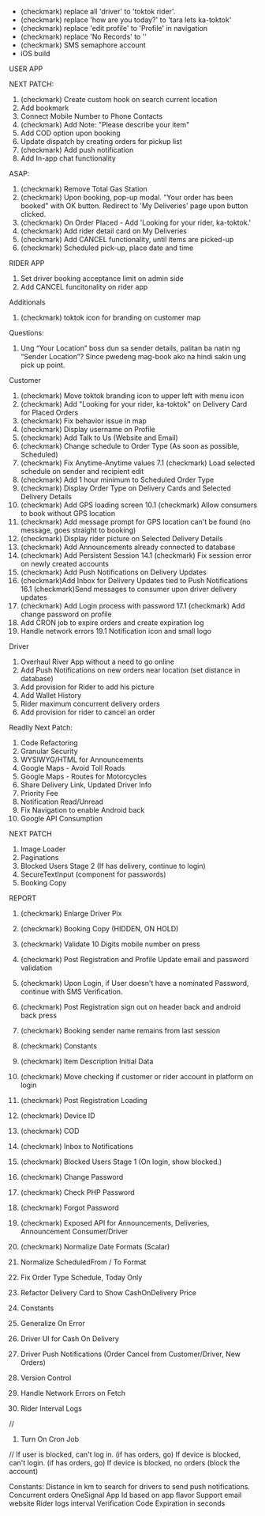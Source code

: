- (checkmark) replace all 'driver' to 'toktok rider'.
- (checkmark) replace 'how are you today?' to 'tara lets ka-toktok'
- (checkmark) replace 'edit profile' to 'Profile' in navigation
- (checkmark) replace 'No Records' to ''
- (checkmark) SMS semaphore account
- iOS build

USER APP

NEXT PATCH:

1.  (checkmark) Create custom hook on search current location
2.  Add bookmark
3.  Connect Mobile Number to Phone Contacts
4.  (checkmark) Add Note: "Please describe your item"
5.  Add COD option upon booking
6.  Update dispatch by creating orders for pickup list
7.  (checkmark) Add push notification
8.  Add In-app chat functionality

ASAP:

1. (checkmark) Remove Total Gas Station
2. (checkmark) Upon booking, pop-up modal. "Your order has been booked" with OK button. Redirect to 'My Deliveries' page upon button clicked.
3. (checkmark) On Order Placed - Add 'Looking for your rider, ka-toktok.'
4. (checkmark) Add rider detail card on My Deliveries
5. (checkmark) Add CANCEL functionality, until items are picked-up
6. (checkmark) Scheduled pick-up, place date and time

RIDER APP

1. Set driver booking acceptance limit on admin side
2. Add CANCEL funcitonality on rider app

Additionals

1. (checkmark) toktok icon for branding on customer map

Questions:

1. Ung “Your Location” boss dun sa sender details, palitan ba natin ng “Sender Location”? Since pwedeng mag-book ako na hindi sakin ung pick up point.

Customer

1. (checkmark) Move toktok branding icon to upper left with menu icon
2. (checkmark) Add "Looking for your rider, ka-toktok" on Delivery Card for Placed Orders
3. (checkmark) Fix behavior issue in map
4. (checkmark) Display username on Profile
5. (checkmark) Add Talk to Us (Website and Email)
6. (checkmark) Change schedule to Order Type (As soon as possible, Scheduled)
7. (checkmark) Fix Anytime-Anytime values
   7.1 (checkmark) Load selected schedule on sender and recipient edit
8. (checkmark) Add 1 hour minimum to Scheduled Order Type
9. (checkmark) Display Order Type on Delivery Cards and Selected Delivery Details
10. (checkmark) Add GPS loading screen
    10.1 (checkmark) Allow consumers to book without GPS location
11. (checkmark) Add message prompt for GPS location can't be found (no message, goes straight to booking)
12. (checkmark) Display rider picture on Selected Delivery Details
13. (checkmark) Add Announcements already connected to database
14. (checkmark) Add Persistent Session
    14.1 (checkmark) Fix session error on newly created accounts
15. (checkmark) Add Push Notifications on Delivery Updates
16. (checkmark)Add Inbox for Delivery Updates tied to Push Notifications
    16.1 (checkmark)Send messages to consumer upon driver delivery updates
17. (checkmark) Add Login process with password
    17.1 (checkmark) Add change password on profile
18. Add CRON job to expire orders and create expiration log
19. Handle network errors
    19.1 Notification icon and small logo

Driver

1. Overhaul River App without a need to go online
2. Add Push Notifications on new orders near location (set distance in database)
3. Add provision for Rider to add his picture
4. Add Wallet History
5. Rider maximum concurrent delivery orders
6. Add provision for rider to cancel an order

Readlly Next Patch:

1. Code Refactoring
2. Granular Security
3. WYSIWYG/HTML for Announcements
4. Google Maps - Avoid Toll Roads
5. Google Maps - Routes for Motorcycles
6. Share Delivery Link, Updated Driver Info
7. Priority Fee
8. Notification Read/Unread
9. Fix Navigation to enable Android back
10. Google API Consumption

NEXT PATCH

1. Image Loader
2. Paginations
3. Blocked Users Stage 2 (If has delivery, continue to login)
4. SecureTextInput (component for passwords)
5. Booking Copy

REPORT

1. (checkmark) Enlarge Driver Pix
2. (checkmark) Booking Copy (HIDDEN, ON HOLD)
3. (checkmark) Validate 10 Digits mobile number on press
4. (checkmark) Post Registration and Profile Update email and password validation
5. (checkmark) Upon Login, if User doesn't have a nominated Password, continue with SMS Verification.
6. (checkmark) Post Registration sign out on header back and android back press
7. (checkmark) Booking sender name remains from last session
8. (checkmark) Constants
9. (checkmark) Item Description Initial Data
10. (checkmark) Move checking if customer or rider account in platform on login
11. (checkmark) Post Registration Loading
12. (checkmark) Device ID
13. (checkmark) COD
14. (checkmark) Inbox to Notifications
15. (checkmark) Blocked Users Stage 1 (On login, show blocked.)
16. (checkmark) Change Password
17. (checkmark) Check PHP Password
18. (checkmark) Forgot Password
19. (checkmark) Exposed API for Announcements, Deliveries, Announcement Consumer/Driver
20. (checkmark) Normalize Date Formats (Scalar)
21. Normalize ScheduledFrom / To Format
22. Fix Order Type Schedule, Today Only
23. Refactor Delivery Card to Show CashOnDelivery Price
24. Constants
25. Generalize On Error
26. Driver UI for Cash On Delivery
27. Driver Push Notifications (Order Cancel from Customer/Driver, New Orders)
28. Version Control

29. Handle Network Errors on Fetch
30. Rider Interval Logs

//

1. Turn On Cron Job

//
If user is blocked, can't log in. (if has orders, go)
If device is blocked, can't login. (if has orders, go)
If device is blocked, no orders (block the account)

Constants:
Distance in km to search for drivers to send push notifications.
Concurrent orders
OneSignal App Id based on app flavor
Support email
website
Rider logs interval
Verification Code Expiration in seconds
